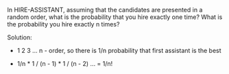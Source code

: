 In HIRE-ASSISTANT, assuming that the candidates are presented in a random order,
what is the probability that you hire exactly one time? What is the probability
you hire exactly n times?

Solution:

* 1 2 3 ... n - order, so there is 1/n probability that first assistant is the
best

* 1/n * 1 / (n - 1) * 1 / (n - 2) ... = 1/n!


